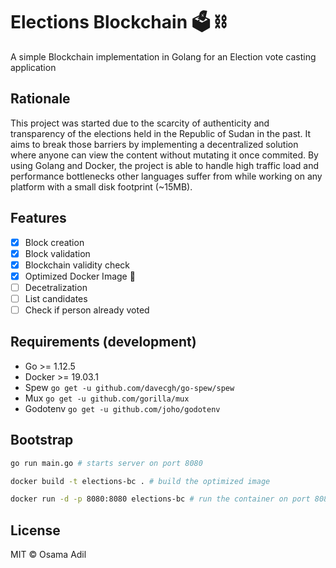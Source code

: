# Elections Blockchain 🗳️ ⛓️

A simple Blockchain implementation in Golang for an Election vote casting application

## Rationale

This project was started due to the scarcity of authenticity and transparency of the elections held in the Republic of Sudan in the past. It aims to break those barriers by implementing a decentralized solution where anyone can view the content without mutating it once commited. By using Golang and Docker, the project is able to handle high traffic load and performance bottlenecks other languages suffer from while working on any platform with a small disk footprint (~15MB).

## Features

- [x] Block creation
- [x] Block validation
- [x] Blockchain validity check
- [x] Optimized Docker Image 👏
- [ ] Decetralization
- [ ] List candidates
- [ ] Check if person already voted

## Requirements (development)

- Go >= 1.12.5
- Docker >= 19.03.1
- Spew ```go get -u github.com/davecgh/go-spew/spew```
- Mux ```go get -u github.com/gorilla/mux```
- Godotenv ```go get -u github.com/joho/godotenv```

## Bootstrap

```bash
go run main.go # starts server on port 8080

docker build -t elections-bc . # build the optimized image

docker run -d -p 8080:8080 elections-bc # run the container on port 8080
```

## License

MIT &copy; Osama Adil
